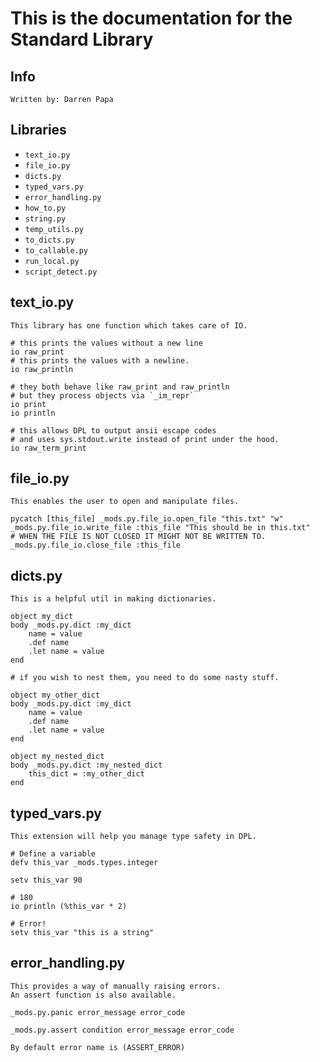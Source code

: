 # This is the documentation for the Standard Library

## Info

    Written by: Darren Papa

## Libraries

- `text_io.py`
- `file_io.py`
- `dicts.py`
- `typed_vars.py`
- `error_handling.py`
- `how_to.py`
- `string.py`
- `temp_utils.py`
- `to_dicts.py`
- `to_callable.py`
- `run_local.py`
- `script_detect.py`

## text_io.py

    This library has one function which takes care of IO.

```
# this prints the values without a new line
io raw_print
# this prints the values with a newline.
io raw_println

# they both behave like raw_print and raw_println
# but they process objects via `_im_repr`
io print
io println

# this allows DPL to output ansii escape codes
# and uses sys.stdout.write instead of print under the hood.
io raw_term_print
```

## file_io.py

    This enables the user to open and manipulate files.

```
pycatch [this_file] _mods.py.file_io.open_file "this.txt" "w"
_mods.py.file_io.write_file :this_file "This should be in this.txt"
# WHEN THE FILE IS NOT CLOSED IT MIGHT NOT BE WRITTEN TO.
_mods.py.file_io.close_file :this_file
```

## dicts.py

    This is a helpful util in making dictionaries.

```
object my_dict
body _mods.py.dict :my_dict
    name = value
    .def name
    .let name = value
end

# if you wish to nest them, you need to do some nasty stuff.

object my_other_dict
body _mods.py.dict :my_dict
    name = value
    .def name
    .let name = value
end

object my_nested_dict
body _mods.py.dict :my_nested_dict
    this_dict = :my_other_dict
end
```

## typed_vars.py

    This extension will help you manage type safety in DPL.

```
# Define a variable
defv this_var _mods.types.integer

setv this_var 90

# 180
io println (%this_var * 2)

# Error!
setv this_var "this is a string"
```

## error_handling.py

    This provides a way of manually raising errors.
    An assert function is also available.

```
_mods.py.panic error_message error_code

_mods.py.assert condition error_message error_code
```

    By default error name is (ASSERT_ERROR)